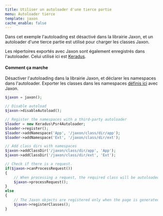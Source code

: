 ```yaml
---
title: Utiliser un autoloader d'une tierce partie
menu: Autoloader tierce
template: jaxon
cache_enable: false
---
```


Dans cet exemple l'autoloading est désactivé dans la librairie Jaxon, et un autoloader d'une tierce partie est utilisé pour charger les classes Jaxon.

Les répertoires exportés avec Jaxon sont également enregistrés dans l'autoloader. Celui utilisé ici est [Keradus](https://github.com/keradus/Psr4Autoloader).

#### Comment ça marche

Désactiver l'autoloading dans la librairie Jaxon, et déclarer les namespaces dans l'autoloader.
Exporter les classes dans les namespaces [définis ici](/examples/codes/namespace.html) avec Jaxon.

```php
$jaxon = jaxon();

// Disable autoload
$jaxon->disableAutoload();

// Register the namespaces with a third-party autoloader
$loader = new Keradus\Psr4Autoloader;
$loader->register();
$loader->addNamespace('App', '/jaxon/class/dir/app');
$loader->addNamespace('Ext', '/jaxon/class/dir/ext');

// Add class dirs with namespaces
$jaxon->addClassDir('/jaxon/class/dir/app', 'App');
$jaxon->addClassDir('/jaxon/class/dir/ext', 'Ext');

// Check if there is a request.
if($jaxon->canProcessRequest())
{
    // When processing a request, the required class will be autoloaded
    $jaxon->processRequest();
}
else
{
    // The Jaxon objects are registered only when the page is generated
    $jaxon->registerClasses();
}
```
